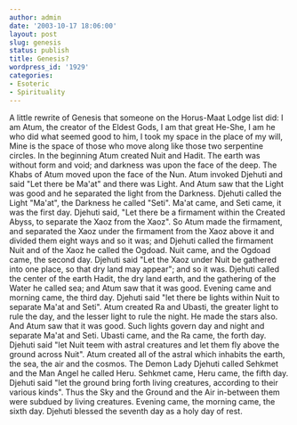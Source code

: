 ```yaml
---
author: admin
date: '2003-10-17 18:06:00'
layout: post
slug: genesis
status: publish
title: Genesis?
wordpress_id: '1929'
categories:
- Esoteric
- Spirituality
---
```


A little rewrite of Genesis that someone on the Horus-Maat Lodge list
did: I am Atum, the creator of the Eldest Gods, I am that great He-She,
I am he who did what seemed good to him, I took my space in the place of
my will, Mine is the space of those who move along like those two
serpentine circles. In the beginning Atum created Nuit and Hadit. The
earth was without form and void; and darkness was upon the face of the
deep. The Khabs of Atum moved upon the face of the Nun. Atum invoked
Djehuti and said "Let there be Ma'at" and there was Light. And Atum saw
that the Light was good and he separated the light from the Darkness.
Djehuti called the Light "Ma'at", the Darkness he called "Seti". Ma'at
came, and Seti came, it was the first day. Djehuti said, "Let there be a
firmament within the Created Abyss, to separate the Xaoz from the Xaoz".
So Atum made the firmament, and separated the Xaoz under the firmament
from the Xaoz above it and divided them eight ways and so it was; and
Djehuti called the firmament Nuit and of the Xaoz he called the Ogdoad.
Nuit came, and the Ogdoad came, the second day. Djehuti said "Let the
Xaoz under Nuit be gathered into one place, so that dry land may
appear"; and so it was. Djehuti called the center of the earth Hadit,
the dry land earth, and the gathering of the Water he called sea; and
Atum saw that it was good. Evening came and morning came, the third day.
Djehuti said "let there be lights within Nuit to separate Ma'at and
Seti". Atum created Ra and Ubasti, the greater light to rule the day,
and the lesser light to rule the night. He made the stars also. And Atum
saw that it was good. Such lights govern day and night and separate
Ma'at and Seti. Ubasti came, and the Ra came, the forth day. Djehuti
said "let Nuit teem with astral creatures and let them fly above the
ground across Nuit". Atum created all of the astral which inhabits the
earth, the sea, the air and the cosmos. The Demon Lady Djehuti called
Sehkmet and the Man Angel he called Heru. Sehkmet came, Heru came, the
fifth day. Djehuti said "let the ground bring forth living creatures,
according to their various kinds". Thus the Sky and the Ground and the
Air in-between them were subdued by living creatures. Evening came, the
morning came, the sixth day. Djehuti blessed the seventh day as a holy
day of rest.

